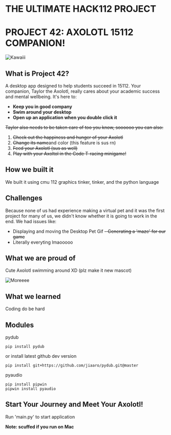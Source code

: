 # THE ULTIMATE HACK112 PROJECT
# PROJECT 42: AXOLOTL 15112 COMPANION!

![Kawaiii](https://i.imgur.com/Jlwpm0Z.jpg)

## What is Project 42?
A desktop app designed to help students succeed in 15112. Your companion, Taylor the Axolotl,
really cares about your academic success and mental wellbeing. It's here to:
* **Keep you in good company**
* **Swim around your desktop** 
* **Open up an application when you double click it**

~~Taylor also needs to be taken care of too you know, soooooo you can also:~~
1. ~~Check out the happiness and hunger of your Axolotl~~
2. ~~Change its name~~and color (this feature is sus rn)
3. ~~Feed your Axolotl (sus as well)~~
4. ~~Play with your Axoltol in the Code T-racing minigame!~~

## How we built it
We built it using cmu 112 graphics tinker, tinker, and the python language

## Challenges
Because none of us had experience making a virtual pet and it was the first project for many of us, we didn't know whether it is going to work in the end. We had issues like:
- Displaying and moving the Desktop Pet Gif
~~- Generating a 'maze' for our game~~
- Literally everyting lmaooooo

## What we are proud of

Cute Axolotl swimming around XD (plz make it new mascot)

![Moreeee](https://i.imgur.com/Nas4ZQ3.gif)

## What we learned

Coding do be hard

## Modules

pydub
```
pip install pydub
```
or install latest github dev version
```
pip install git+https://github.com/jiaaro/pydub.git@master
```

pyaudio
```
pip install pipwin 
pipwin install pyaudio
```

## Start Your Journey and Meet Your Axolotl!
Run 'main.py' to start application

**Note: scuffed if you run on Mac**
